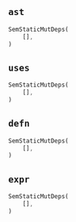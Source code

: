 ## `ast`

```rust
SemStaticMutDeps(
    [],
)
```

## `uses`

```rust
SemStaticMutDeps(
    [],
)
```

## `defn`

```rust
SemStaticMutDeps(
    [],
)
```

## `expr`

```rust
SemStaticMutDeps(
    [],
)
```
